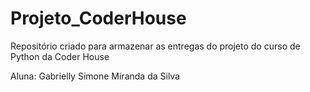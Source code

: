 # Projeto_CoderHouse
Repositório criado para armazenar as entregas do projeto do curso de Python da Coder House

Aluna: Gabrielly Simone Miranda da Silva
